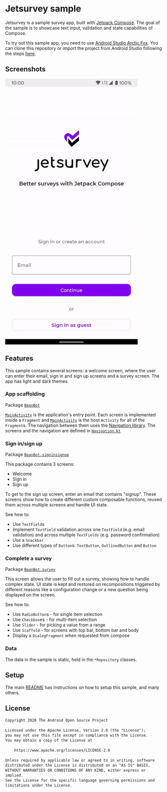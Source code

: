 # Jetsurvey sample

Jetsurvey is a sample survey app, built with
[Jetpack Compose](https://developer.android.com/jetpack/compose). The goal of the sample is to
showcase text input, validation and state capabilities of Compose.

To try out this sample app, you need to use 
[Android Studio Arctic Fox](https://developer.android.com/studio).
You can clone this repository or import the
project from Android Studio following the steps
[here](https://developer.android.com/jetpack/compose/setup#sample).

Screenshots
-----------
 <img src="screenshots/survey.gif" width="425"/>

## Features

This sample contains several screens: a welcome screen, where the user can enter their email, sign in and sign up screens and a survey screen. The app has light and dark themes.

### App scaffolding

Package [`BeanBot`][1]

[`MainActivity`][2] is the application's entry point. Each screen is implemented inside a `Fragment` and [`MainActivity`][2] is the host `Activity` for all of the `Fragment`s.
The navigation between them uses the [Navigation library][3]. The screens and the navigation are defined in [`Navigation.kt`][4]

[1]: app/src/main/java/com/example/compose/jetsurvey
[2]: app/src/main/java/com/example/compose/jetsurvey/MainActivity.kt
[3]: https://developer.android.com/guide/navigation
[4]: app/src/main/java/com/example/compose/jetsurvey/Navigation.kt

### Sign in/sign up

Package [`BeanBot.signinsignup`][5]

This package contains 3 screens:
* Welcome
* Sign in
* Sign up

To get to the sign up screen, enter an email that contains "signup".
These screens show how to create different custom composable functions, reused them across multiple screens and handle UI state.

See how to:

* Use `TextField`s
* Implement `TextField` validation across one `TextField` (e.g. email validation) and across multiple `TextFields` (e.g. password confirmation)
* Use a `Snackbar`
* Use different types of `Button`s: `TextButton`, `OutlinedButton` and `Button`

[5]: app/src/main/java/com/example/compose/jetsurvey/signinsignup

### Complete a survey

Package [`BeanBot.survey`][6]

This screen allows the user to fill out a survey, showing how to handle complex state. UI state is kept and restored on recompositions triggered by different reasons like a configuration change or a new question being displayed on the screen.

See how to:

* Use `RadioButton`s - for single item selection
* Use `Checkbox`es - for multi-item selection
* Use `Slider` - for picking a value from a range
* Use `Scaffold` - for screens with top bar, bottom bar and body
* Display a `DialogFragment` when requested from compose

[6]: app/src/main/java/com/example/compose/jetsurvey/survey

### Data

The data in the sample is static, held in the `*Repository` classes.

## Setup
The main [README](https://github.com/android/compose-samples/) has instructions on how to
setup this sample, and many others.

## License

```
Copyright 2020 The Android Open Source Project

Licensed under the Apache License, Version 2.0 (the "License");
you may not use this file except in compliance with the License.
You may obtain a copy of the License at

    https://www.apache.org/licenses/LICENSE-2.0

Unless required by applicable law or agreed to in writing, software
distributed under the License is distributed on an "AS IS" BASIS,
WITHOUT WARRANTIES OR CONDITIONS OF ANY KIND, either express or implied.
See the License for the specific language governing permissions and
limitations under the License.
```
